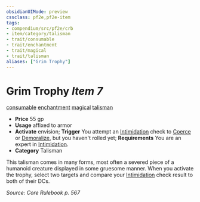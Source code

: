 ```yaml
---
obsidianUIMode: preview
cssclass: pf2e,pf2e-item
tags:
- compendium/src/pf2e/crb
- item/category/talisman
- trait/consumable
- trait/enchantment
- trait/magical
- trait/talisman
aliases: ["Grim Trophy"]
---
```

# Grim Trophy *Item 7*  
[consumable](/rules/traits/consumable.md)  [enchantment](/rules/traits/enchantment.md)  [magical](/rules/traits/magical.md)  [talisman](/rules/traits/talisman.md)  

- **Price** 55 gp
- **Usage** affixed to armor
- **Activate** envision; **Trigger** You attempt an [Intimidation](/compendium/skills.md#Intimidation) check to [Coerce](/rules/actions/coerce.md) or [Demoralize](/rules/actions/demoralize.md), but you haven't rolled yet; **Requirements** You are an expert in [Intimidation](/compendium/skills.md#Intimidation).
- **Category** Talisman

This talisman comes in many forms, most often a severed piece of a humanoid creature displayed in some gruesome manner. When you activate the trophy, select two targets and compare your [Intimidation](/compendium/skills.md#Intimidation) check result to both of their DCs.

*Source: Core Rulebook p. 567*